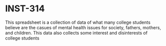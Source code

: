 # INST-314
This spreadsheet is a collection of data of what many college students believe are the casues of mental health issues for society, fathers, mothers, and children. 
This data also collects some interest and disinterests of college students
